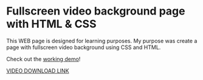 # Fullscreen video background page with HTML & CSS
This WEB page is designed for learning purposes.
My purpose was create a page with fullscreen video background using CSS and HTML. 

Check out the [working demo](https://ausrabickute.github.io/Fullscreen_video_WEB/)!

[VIDEO DOWNLOAD LINK](https://www.videvo.net/video/raising-up-over-palm-trees-on-beach/6487/)
